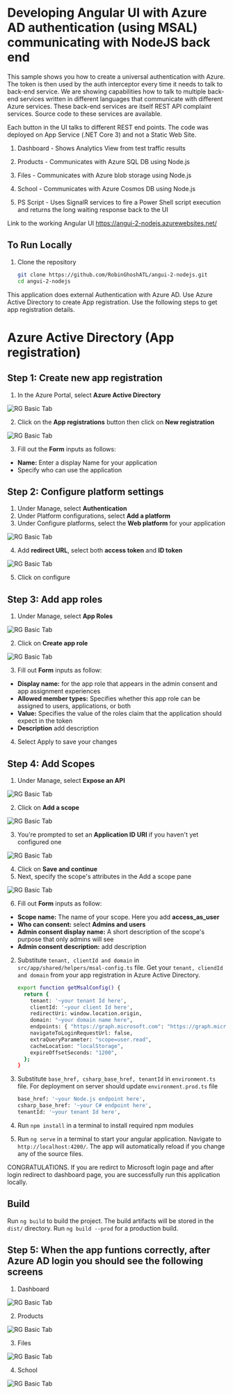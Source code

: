 # Developing Angular UI with Azure AD authentication (using MSAL) communicating with NodeJS back end

  This sample shows you how to create a universal authentication with Azure. The token is then used by the auth interceptor every time it needs to talk to back-end service.
  We are showing capabilities how to talk to multiple back-end services written in different languages that communicate with different Azure services.
  These back-end services are itself REST API complaint services. Source code to these services are available.
   
  Each button in the UI talks to different REST end points. The code was deployed on App Service (.NET Core 3) and not a Static Web Site.
  &nbsp;
   1. Dashboard - Shows Analytics View from test traffic results

   2. Products - Communicates with Azure SQL DB using Node.js

   3. Files - Communicates with Azure blob storage using Node.js

   4. School - Communicates with Azure Cosmos DB using Node.js

   5. PS Script - Uses SignalR services to fire a Power Shell script execution and returns the long waiting response back to the UI
   
Link to the working Angular UI
https://angui-2-nodejs.azurewebsites.net/

## To Run Locally
1. Clone the repository

      ```bash
      git clone https://github.com/RobinGhoshATL/angui-2-nodejs.git
      cd angui-2-nodejs 
      ```
  This application does external Authentication with Azure AD. Use Azure Active Directory to create App registration. Use the following steps to get app registration details.

# Azure Active Directory (App registration)

## Step 1: Create new app registration

1. In the Azure Portal, select **Azure Active Directory**

![RG Basic Tab](images/1.png)
&nbsp;

2. Click on the **App registrations** button then click on **New registration**

![RG Basic Tab](images/2.png) 
&nbsp;

3. Fill out the **Form** inputs as follows:
- **Name:** Enter a display Name for your application
- Specify who can use the application

## Step 2: Configure platform settings

1. Under Manage, select **Authentication**
2. Under Platform configurations, select **Add a platform**
3. Under Configure platforms, select the **Web platform** for your application

![RG Basic Tab](images/5.png) 
&nbsp;

4. Add **redirect URL**, select both **access token** and **ID token**

![RG Basic Tab](images/6.png)
&nbsp;

5. Click on configure

## Step 3: Add app roles

1. Under Manage, select **App Roles**

![RG Basic Tab](images/7.png)
&nbsp;

2. Click on **Create app role**

![RG Basic Tab](images/8.png)
&nbsp;

3. Fill out **Form** inputs as follow:
- **Display name:** for the app role that appears in the admin consent and app assignment experiences
- **Allowed member types:** Specifies whether this app role can be assigned to users, applications, or both
- **Value:** Specifies the value of the roles claim that the application should expect in the token
- **Description** add description
4. Select Apply to save your changes

## Step 4: Add Scopes

1. Under Manage, select **Expose an API**

![RG Basic Tab](images/9.png)
&nbsp;

2. Click on **Add a scope**

![RG Basic Tab](images/10.png)
&nbsp;

3. You're prompted to set an **Application ID URI** if you haven't yet configured one

![RG Basic Tab](images/11.png)
&nbsp;

4. Click on **Save and continue**
5. Next, specify the scope's attributes in the Add a scope pane

![RG Basic Tab](images/12.png)
&nbsp;

6. Fill out **Form** inputs as follow:
- **Scope name:** The name of your scope. Here you add **access_as_user**
- **Who can consent:** select **Admins and users**
- **Admin consent display name:** A short description of the scope's purpose that only admins will see
- **Admin consent description:** add description


2. Substitute `tenant, clientId and domain` in `src/app/shared/helpers/msal-config.ts` file.
Get your `tenant, cliendId and domain` from your app registration in Azure Active Directory.

      ```bash
      export function getMsalConfig() {
        return {
          tenant: '~your tenant Id here',
          clientId: '~your client Id here',
          redirectUri: window.location.origin,
          domain: "~your domain name here",
          endpoints: { "https://graph.microsoft.com": "https://graph.microsoft.com" },
          navigateToLoginRequestUrl: false,
          extraQueryParameter: "scope=user.read",
          cacheLocation: "localStorage",
          expireOffsetSeconds: "1200",
        };
      }
      ```   

3. Substitute `base_href, csharp_base_href, tenantId` in `environment.ts` file. For deployment on server should update `environment.prod.ts` file 

   ```bash
   base_href: '~your Node.js endpoint here',
   csharp_base_href: '~your C# endpoint here',
   tenantId: '~your tenant Id here',
   ```
4. Run `npm install` in a terminal to install required npm modules

5. Run `ng serve` in a terminal to start your angular application.  Navigate to `http://localhost:4200/`. The app will automatically reload if you change any of the source files.

CONGRATULATIONS. If you are redirct to Microsoft login page and after login redirect to dashboard page, you are successfully run this application locally.

## Build

Run `ng build` to build the project. The build artifacts will be stored in the `dist/` directory. Run `ng build --prod` for a production build.

## Step 5: When the app funtions correctly, after Azure AD login you should see the following screens

1. Dashboard

![RG Basic Tab](images/ScreenShot-1.png)
&nbsp;

2. Products

![RG Basic Tab](images/ScreenShot-2.png)
&nbsp;

3. Files

![RG Basic Tab](images/ScreenShot-4.png)
&nbsp;

4. School

![RG Basic Tab](images/ScreenShot-3.png)
&nbsp;

